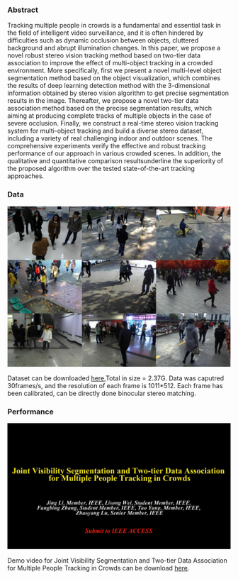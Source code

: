 ### Abstract

Tracking multiple people in crowds is a fundamental and essential task in the field of intelligent video surveillance, and it is often
hindered by difficulties such as dynamic occlusion between objects, cluttered background and abrupt illumination changes. In this 
paper, we propose a novel robust stereo vision tracking method based on two-tier data association to improve the effect of 
multi-object tracking in a crowded environment. More specifically, first we present a novel multi-level object segmentation method 
based on the object visualization, which combines the results of deep learning detection method with the 3-dimensional information
obtained by stereo vision algorithm to get precise segmentation results in the image. Thereafter, we propose a novel two-tier data
association method based on the precise segmentation results, which aiming at producing complete tracks of multiple objects in the 
case of severe occlusion. Finally, we construct a real-time stereo vision tracking system for multi-object tracking and build a 
diverse stereo dataset, including a variety of real challenging indoor and outdoor scenes. The comprehensive experiments verify the
effective and robust tracking performance of our approach in various crowded scenes. In addition, the qualitative and quantitative
comparison resultsunderline the superiority of the proposed algorithm over the tested state-of-the-art tracking approaches.

### Data

![Image](dataset.png)

Dataset can be downloaded [here](https://pan.baidu.com/s/1mhRrPxe),Total in size = 2.37G. Data was caputred 30frames/s, and the 
resolution of each frame is 1011*512. Each frame has been calibrated, can be directly done binocular stereo matching.



### Performance

![Image](Demo.png)

Demo video for Joint Visibility Segmentation and Two-tier Data Association for Multiple People Tracking in Crowds can be download [here](https://youtu.be/YSLdc9zq8Uw).
